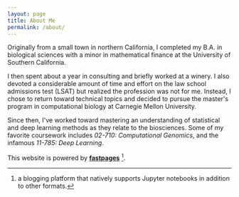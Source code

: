 ```yaml
---
layout: page
title: About Me
permalink: /about/
---
```


Originally from a small town in northern California, I completed my B.A. in biological sciences with a minor in mathematical finance at the University of Southern California.

I then spent about a year in consulting and briefly worked at a winery. I also devoted a considerable amount of time and effort on the law school admissions test (LSAT) but realized the profession was not for me. Instead, I chose to return toward technical topics and decided to pursue the master's program in computational biology at Carnegie Mellon University.

Since then, I've worked toward mastering an understanding of statistical and deep learning methods as they relate to the biosciences. Some of my favorite coursework includes *02-710: Computational Genomics*, and the infamous *11-785: Deep Learning*.


This website is powered by **[fastpages](https://github.com/fastai/fastpages)** [^1].

[^1]:a blogging platform that natively supports Jupyter notebooks in addition to other formats.
